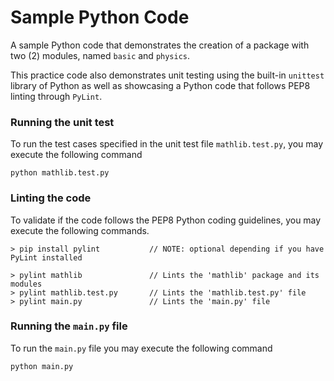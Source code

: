 # Sample Python Code

A sample Python code that demonstrates the creation of a package with two (2) modules, named `basic` and `physics`.

This practice code also demonstrates unit testing using the built-in `unittest` library of Python as well as showcasing a Python code that follows PEP8 linting through `PyLint`.

### Running the unit test

To run the test cases specified in the unit test file `mathlib.test.py`, you may execute the following command

```
python mathlib.test.py
```

### Linting the code

To validate if the code follows the PEP8 Python coding guidelines, you may execute the following commands.

```
> pip install pylint           // NOTE: optional depending if you have PyLint installed

> pylint mathlib               // Lints the 'mathlib' package and its modules
> pylint mathlib.test.py       // Lints the 'mathlib.test.py' file
> pylint main.py               // Lints the 'main.py' file
```

### Running the `main.py` file

To run the `main.py` file you may execute the following command

```
python main.py
```
